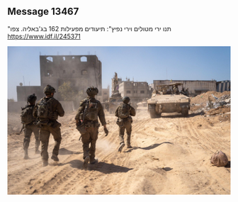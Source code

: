 ## Message 13467

"תנו ירי מטולים וירי נפיץ":
תיעודים מפעילות 162 בג'באליה. צפו
https://www.idf.il/245371

![Photo](13467/13467_photo.jpg)
